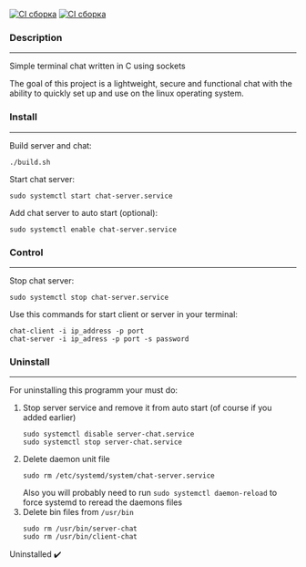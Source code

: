 [![CI сборка](https://github.com/muerewa/C-Chat/actions/workflows/c-cpp.yml/badge.svg?branch=master)](https://github.com/muerewa/C-Chat/actions/workflows/c-cpp.yml)
[![CI сборка](https://github.com/muerewa/C-Chat/actions/workflows/codeql.yml/badge.svg?branch=master)](https://github.com/muerewa/C-Chat/actions/workflows/codeql.yml)
### Description
____
Simple terminal chat written in C using sockets

The goal of this project is a lightweight, secure and functional chat with the ability to quickly set up and use on the linux operating system.

### Install
____
Build server and chat:
```
./build.sh
```
Start chat server:
```
sudo systemctl start chat-server.service 
```
Add chat server to auto start (optional):
```
sudo systemctl enable chat-server.service
```
### Control
____
Stop chat server:
```
sudo systemctl stop chat-server.service
```
Use this commands for start client or server in your terminal:
```
chat-client -i ip_address -p port
chat-server -i ip_adress -p port -s password
```
### Uninstall
____
For uninstalling this programm your must do:
1. Stop server service and remove it from auto start (of course if you added earlier)
    ```
    sudo systemctl disable server-chat.service
    sudo systemctl stop server-chat.service
    ```
2. Delete daemon unit file
    ```
    sudo rm /etc/systemd/system/chat-server.service
    ```
    Also you will probably need to run ```sudo systemctl daemon-reload``` to force systemd to reread the daemons files
3. Delete bin files from ```/usr/bin```
    ```
    sudo rm /usr/bin/server-chat
    sudo rm /usr/bin/client-chat
    ```
Uninstalled :heavy_check_mark:
